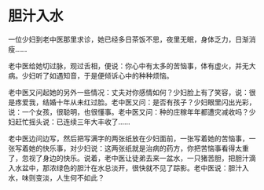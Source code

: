 # 胆汁入水

一位少妇到老中医那里求诊，她已经多日茶饭不思，夜里无眠，身体乏力，日渐消瘦…… 

老中医给她切过脉，观过舌相，便说：你心中有太多的苦恼事，体有虚火，并无大病。少妇听了如遇知音，于是便倾诉心中的种种烦恼。 

老中医又问起她的另外一些情况：丈夫对你感情如何？少妇脸上有了笑容，说：很是疼爱我，结婚十年从未红过脸。老中医又问：是否有孩子？少妇眼里闪出光彩，说：一个女孩，很聪明，也很懂事。老中医又问：种的庄稼年年都遭灾减收吗？少妇赶忙摇头说：已连续三年大丰收了…… 

老中医边问边写，然后把写满字的两张纸放在少妇面前，一张写着她的苦恼事，一张写着她的快乐事，对少妇说：这两张纸就是治病的药方，你把苦恼事看得太重了，忽视了身边的快乐。说着，老中医让徒弟去来一盆水，一只猪苦胆，把胆汁滴入水盆中，那浓绿色的胆汁在水总淡开，很快就不见了踪影。老中医说：胆汁入水，味则变淡，人生何不如此？
 